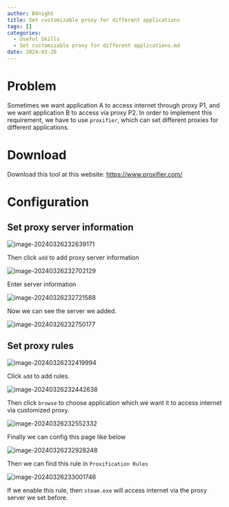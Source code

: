 ```yaml
---
author: B4night
title: Set customizable proxy for different applications
tags: []
categories:
  - Useful Skills
  - Set customizable proxy for different applications.md
date: 2024-03-26
---
```


# Problem

Sometimes we want application A to access internet through proxy P1, and we want application B to access via proxy P2. In order to implement this requirement, we have to use `proxifier`, which can set different proxies for different applications.

# Download

Download this tool at this website: <https://www.proxifier.com/>

# Configuration

## Set proxy server information

![image-20240326232639171](https://joplin-imgbed-1312299157.cos.ap-nanjing.myqcloud.com/image-20240326232639171.png)

Then click `add` to add proxy server information

![image-20240326232702129](https://joplin-imgbed-1312299157.cos.ap-nanjing.myqcloud.com/image-20240326232702129.png)

Enter server information

![image-20240326232721588](https://joplin-imgbed-1312299157.cos.ap-nanjing.myqcloud.com/image-20240326232721588.png)

Now we can see the server we added.

![image-20240326232750177](https://joplin-imgbed-1312299157.cos.ap-nanjing.myqcloud.com/image-20240326232750177.png)

## Set proxy rules

![image-20240326232419994](https://joplin-imgbed-1312299157.cos.ap-nanjing.myqcloud.com/image-20240326232419994.png)

Click `add` to add rules.

![image-20240326232442638](https://joplin-imgbed-1312299157.cos.ap-nanjing.myqcloud.com/image-20240326232442638.png)

Then click `browse` to choose application which we want it to access internet via customized proxy.

![image-20240326232552332](https://joplin-imgbed-1312299157.cos.ap-nanjing.myqcloud.com/image-20240326232552332.png)

Finally we can config this page like below

![image-20240326232928248](https://joplin-imgbed-1312299157.cos.ap-nanjing.myqcloud.com/image-20240326232928248.png)

Then we can find this rule in `Proxification Rules`

![image-20240326233001746](https://joplin-imgbed-1312299157.cos.ap-nanjing.myqcloud.com/image-20240326233001746.png)

If we enable this rule, then `steam.exe` will access internet via the proxy server we set before.
